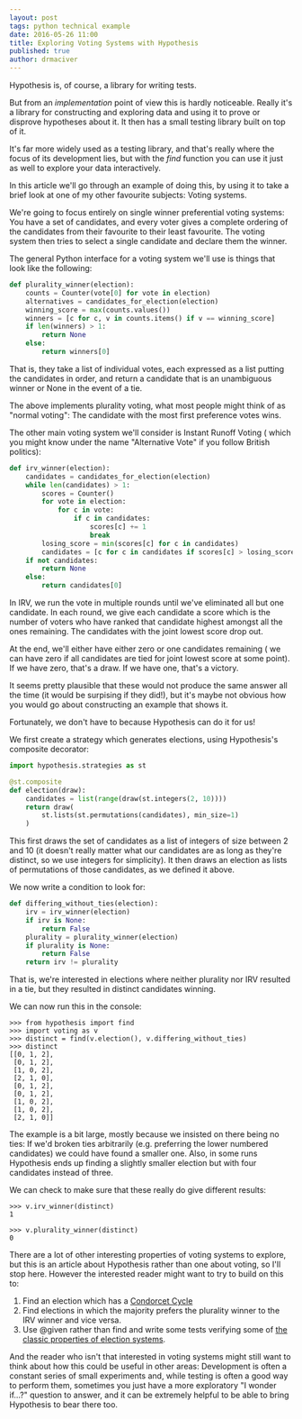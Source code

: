 ```yaml
---
layout: post
tags: python technical example
date: 2016-05-26 11:00
title: Exploring Voting Systems with Hypothesis
published: true
author: drmaciver
---
```


Hypothesis is, of course, a library for writing tests.

But from an *implementation* point of view this is hardly noticeable.
Really it's a library for constructing and exploring data and using it
to prove or disprove hypotheses about it. It then has a small testing
library built on top of it.

It's far more widely used as a testing library, and that's really where
the focus of its development lies, but with the *find* function you can
use it just as well to explore your data interactively.

In this article we'll go through an example of doing this, by using it
to take a brief look at one of my other favourite subjects: Voting
systems.

<!--more-->

We're going to focus entirely on single winner preferential voting
systems: You have a set of candidates, and every voter gives a complete
ordering of the candidates from their favourite to their least
favourite. The voting system then tries to select a single candidate and
declare them the winner.

The general Python interface for a voting system we'll use is things
that look like the following:

```python
def plurality_winner(election):
    counts = Counter(vote[0] for vote in election)
    alternatives = candidates_for_election(election)
    winning_score = max(counts.values())
    winners = [c for c, v in counts.items() if v == winning_score]
    if len(winners) > 1:
        return None
    else:
        return winners[0]
```

That is, they take a list of individual votes, each expressed
as a list putting the candidates in order, and return a candidate that
is an unambiguous winner or None in the event of a tie.

The above implements plurality voting, what most people might think of
as "normal voting": The candidate with the most first preference votes
wins.

The other main voting system we'll consider is Instant Runoff Voting (
which you might know under the name "Alternative Vote" if you follow
British politics):
 
```python
def irv_winner(election):
    candidates = candidates_for_election(election)
    while len(candidates) > 1:
        scores = Counter()
        for vote in election:
            for c in vote:
                if c in candidates:
                    scores[c] += 1
                    break
        losing_score = min(scores[c] for c in candidates)
        candidates = [c for c in candidates if scores[c] > losing_score]
    if not candidates:
        return None
    else:
        return candidates[0]
```

In IRV, we run the vote in multiple rounds until we've eliminated all
but one candidate. In each round, we give each candidate a score which
is the number of voters who have ranked that candidate highest amongst
all the ones remaining. The candidates with the joint lowest score
drop out.

At the end, we'll either have either zero or one candidates remaining (
we can have zero if all candidates are tied for joint lowest score at
some point). If we have zero, that's a draw. If we have one, that's a
victory.

It seems pretty plausible that these would not produce the same answer
all the time (it would be surpising if they did!), but it's maybe not
obvious how you would go about constructing an example that shows it.

Fortunately, we don't have to because Hypothesis can do it for us!

We first create a strategy which generates elections, using Hypothesis's
composite decorator:

```python
import hypothesis.strategies as st

@st.composite
def election(draw):
    candidates = list(range(draw(st.integers(2, 10))))
    return draw(
        st.lists(st.permutations(candidates), min_size=1)
    )
```

This first draws the set of candidates as a list of integers of size
between 2 and 10 (it doesn't really matter what our candidates are as
long as they're distinct, so we use integers for simplicity). It then
draws an election as lists of permutations of those candidates, as we
defined it above.

We now write a condition to look for:

```python
def differing_without_ties(election):
    irv = irv_winner(election)
    if irv is None:
        return False
    plurality = plurality_winner(election)
    if plurality is None:
        return False
    return irv != plurality
```

That is, we're interested in elections where neither plurality nor IRV
resulted in a tie, but they resulted in distinct candidates winning.

We can now run this in the console:

```
>>> from hypothesis import find
>>> import voting as v
>>> distinct = find(v.election(), v.differing_without_ties)
>>> distinct
[[0, 1, 2],
 [0, 1, 2],
 [1, 0, 2],
 [2, 1, 0],
 [0, 1, 2],
 [0, 1, 2],
 [1, 0, 2],
 [1, 0, 2],
 [2, 1, 0]]
```

The example is a bit large, mostly because we insisted on there being
no ties: If we'd broken ties arbitrarily (e.g. preferring the lower
numbered candidates) we could have found a smaller one. Also, in some
runs Hypothesis ends up finding a slightly smaller election but with
four candidates instead of three.

We can check to make sure that these really do give different results:

```
>>> v.irv_winner(distinct)
1

>>> v.plurality_winner(distinct)
0
```

There are a lot of other interesting properties of voting systems to
explore, but this is an article about Hypothesis rather than one about
voting, so I'll stop here. However the interested reader might want to
try to build on this to:

1. Find an election which has a [Condorcet Cycle](https://en.wikipedia.org/wiki/Voting_paradox)
2. Find elections in which the majority prefers the plurality winner to
   the IRV winner and vice versa.
3. Use @given rather than find and write some tests verifying some of
   [the classic properties of election systems](https://en.wikipedia.org/wiki/Voting_system#Evaluating_voting_systems_using_criteria).

And the reader who isn't that interested in voting systems might still
want to think about how this could be useful in other areas: Development
is often a constant series of small experiments and, while testing is
often a good way to perform them, sometimes you just have a more
exploratory "I wonder if...?" question to answer, and it can be
extremely helpful to be able to bring Hypothesis to bear there too.
